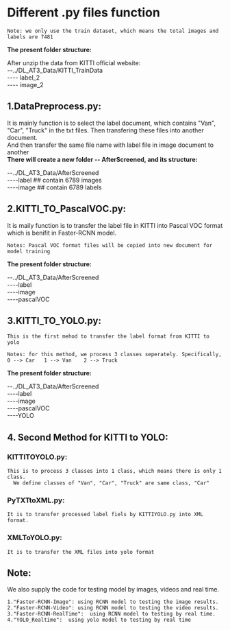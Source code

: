 
# Different .py files function  
    Note: we only use the train dataset, which means the total images and labels are 7481 


     
**The present folder structure:**  
  
After unzip the data from KITTI official website:  
--../DL_AT3_Data/KITTI_TrainData  
---- label_2  
---- image_2  
  
## 1.DataPreprocess.py:  
  It is mainly function is to select the label document, which contains "Van", "Car", "Truck" in the txt files. Then transfering these files into another document.  
                                  And then transfer the same file name with label file in image document to another   
  **There will create a new folder -- AfterScreened, and its structure:**  
    
  --../DL_AT3_Data/AfterScreened  
  ----label  ## contain 6789 images  
  ----image  ## contain 6789 labels  
    
      
## 2.KITTI_TO_PascalVOC.py:   
It is maily function is to transfer the label file in KITTI into Pascal VOC format which is benifit in Faster-RCNN model.
    
    Notes: Pascal VOC format files will be copied into new document for model training  
  
**The present folder structure:**  
    
  --../DL_AT3_Data/AfterScreened    
  ----label  
  ----image  
  ----pascalVOC  
    
## 3.KITTI_TO_YOLO.py: 
    This is the first mehod to transfer the label format from KITTI to yolo  
  
    Notes: for this method, we process 3 classes seperately. Specifically, 0 --> Car   1 --> Van    2 --> Truck  

**The present folder structure:**  
    
  --../DL_AT3_Data/AfterScreened    
  ----label  
  ----image  
  ----pascalVOC  
  ----YOLO
## 4. Second Method for KITTI to YOLO:
### KITTITOYOLO.py:   
    This is to process 3 classes into 1 class, which means there is only 1 class. 
      We define classes of "Van", "Car", "Truck" are same class, "Car"

### PyTXTtoXML.py: 
    It is to transfer processed label fiels by KITTIYOLO.py into XML format.

### XMLToYOLO.py: 
    It is to transfer the XML files into yolo format

  
## Note: 
We also supply the code for testing model by images, videos and real time.  
  
    1."Faster-RCNN-Image": using RCNN model to testing the image results.  
    2."Faster-RCNN-Video": using RCNN model to testing the video results.  
    3."Faster-RCNN-RealTime":  using RCNN model to testing by real time.  
    4."YOLO_Realtime":  using yolo model to testing by real time  



